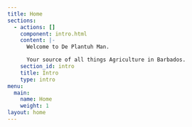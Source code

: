 ```yaml
---
title: Home
sections:
  - actions: []
    component: intro.html
    content: |-
      Welcome to De Plantuh Man. 

      Your source of all things Agriculture in Barbados.
    section_id: intro
    title: Intro
    type: intro
menu:
  main:
    name: Home
    weight: 1
layout: home
---
```


